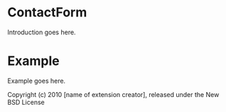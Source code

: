 ContactForm
===========

Introduction goes here.


Example
=======

Example goes here.


Copyright (c) 2010 [name of extension creator], released under the New BSD License
